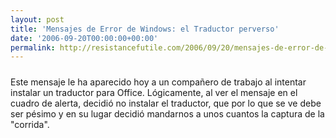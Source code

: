 ```yaml
---
layout: post
title: 'Mensajes de Error de Windows: el Traductor perverso'
date: '2006-09-20T00:00:00+00:00'
permalink: http://resistancefutile.com/2006/09/20/mensajes-de-error-de-windows-el-traductor-perverso/
---
```

<img style="display:block; margin:0px auto 10px; text-align:center;" src="http://photos1.blogger.com/blogger2/4553/2422/1600/MensajeTraductor.png" border="0" alt="" />Este mensaje le ha aparecido hoy a un compañero de trabajo al intentar instalar un traductor para Office. Lógicamente, al ver el mensaje en el cuadro de alerta, decidió no instalar el traductor, que por lo que se ve debe ser pésimo y en su lugar decidió mandarnos a unos cuantos la captura de la "corrida".
